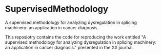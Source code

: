 # SupervisedMethodology
A supervised methodology for analyzing dysregulation in splicing machinery: an application in cancer diagnosis.

This reposiotry contains the code for reproducing the work entitled "A supervised methodology for analyzing dysregulation in splicing machinery: an application in cancer diagnosis." presented in the XX journal.
